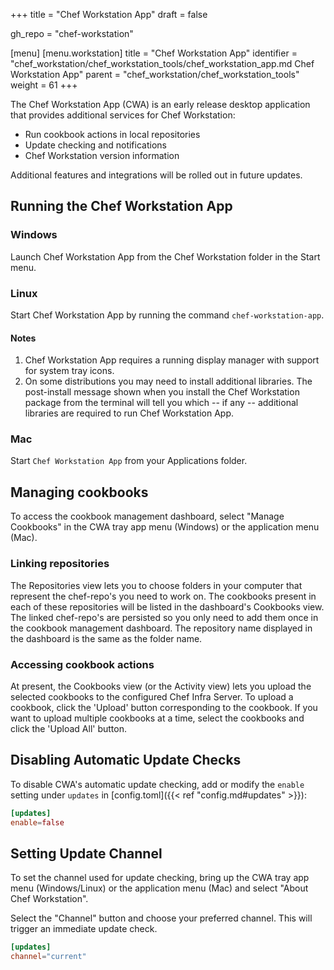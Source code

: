 +++
title = "Chef Workstation App"
draft = false

gh_repo = "chef-workstation"

[menu]
  [menu.workstation]
    title = "Chef Workstation App"
    identifier = "chef_workstation/chef_workstation_tools/chef_workstation_app.md Chef Workstation App"
    parent = "chef_workstation/chef_workstation_tools"
    weight = 61
+++

The Chef Workstation App (CWA) is an early release desktop application that provides additional services for Chef Workstation:

* Run cookbook actions in local repositories
* Update checking and notifications
* Chef Workstation version information

Additional features and integrations will be rolled out in future updates.

## Running the Chef Workstation App

### Windows

Launch Chef Workstation App from the Chef Workstation folder in the Start menu.

### Linux

Start Chef Workstation App by running the command `chef-workstation-app`.

#### Notes

1. Chef Workstation App requires a running display manager with support for system tray icons.
1. On some distributions you may need to install additional libraries. The post-install message shown when you install the Chef Workstation package from the terminal will tell you which -- if any -- additional libraries are required to run Chef Workstation App.

### Mac

Start `Chef Workstation App` from your Applications folder.

## Managing cookbooks

To access the cookbook management dashboard, select "Manage Cookbooks" in the CWA tray app menu (Windows) or the application menu (Mac).

### Linking repositories

The Repositories view lets you to choose folders in your computer that represent the chef-repo's you need to work on. The cookbooks present in each of these repositories will be listed in the dashboard's Cookbooks view. The linked chef-repo's are persisted so you only need to add them once in the cookbook management dashboard. The repository name displayed in the dashboard is the same as the folder name.

### Accessing cookbook actions

At present, the Cookbooks view (or the Activity view) lets you upload the selected cookbooks to the configured Chef Infra Server. To upload a cookbook, click the 'Upload' button corresponding to the cookbook. If you want to upload multiple cookbooks at a time, select the cookbooks and click the 'Upload All' button.

## Disabling Automatic Update Checks

To disable CWA's automatic update checking, add or modify the `enable` setting under `updates` in [config.toml]({{< ref "config.md#updates" >}}):

```toml
[updates]
enable=false
```

## Setting Update Channel

To set the channel used for update checking, bring up the CWA tray app menu (Windows/Linux) or the application menu (Mac) and select "About Chef Workstation".

Select the "Channel" button and choose your preferred channel. This will trigger an immediate update check.

```toml
[updates]
channel="current"
```
